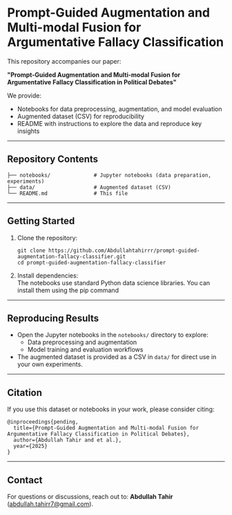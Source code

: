 
# Prompt-Guided Augmentation and Multi-modal Fusion for Argumentative Fallacy Classification

This repository accompanies our paper:

**"Prompt-Guided Augmentation and Multi-modal Fusion for Argumentative Fallacy Classification in Political Debates"**

We provide:

- Notebooks for data preprocessing, augmentation, and model evaluation
- Augmented dataset (CSV) for reproducibility
- README with instructions to explore the data and reproduce key insights

---

## Repository Contents

```
├── notebooks/              # Jupyter notebooks (data preparation, experiments)
├── data/                   # Augmented dataset (CSV)
└── README.md               # This file
```

---

## Getting Started

1. Clone the repository:

   ```
   git clone https://github.com/Abdullahtahirrr/prompt-guided-augmentation-fallacy-classifier.git
   cd prompt-guided-augmentation-fallacy-classifier
   ```

2. Install dependencies:  
   The notebooks use standard Python data science libraries. You can install them using the pip command


---

## Reproducing Results

- Open the Jupyter notebooks in the `notebooks/` directory to explore:
  - Data preprocessing and augmentation
  - Model training and evaluation workflows
- The augmented dataset is provided as a CSV in `data/` for direct use in your own experiments.

---

## Citation

If you use this dataset or notebooks in your work, please consider citing:

```
@inproceedings{pending,
  title={Prompt-Guided Augmentation and Multi-modal Fusion for Argumentative Fallacy Classification in Political Debates},
  author={Abdullah Tahir and et al.},
  year={2025}
}
```

---

## Contact

For questions or discussions, reach out to: **Abdullah Tahir** (abdullah.tahirr7@gmail.com).

